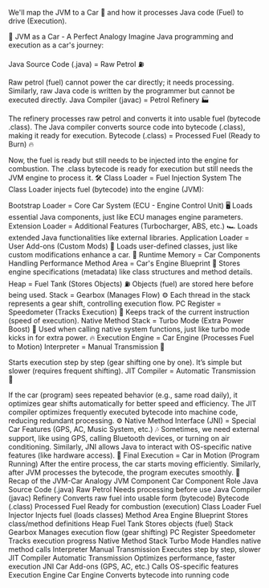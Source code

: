 We'll map the JVM to a Car 🚗 and how it processes Java code (Fuel) to drive (Execution).

🚗 JVM as a Car - A Perfect Analogy
Imagine Java programming and execution as a car's journey:

Java Source Code (.java) = Raw Petrol ⛽

Raw petrol (fuel) cannot power the car directly; it needs processing.
Similarly, raw Java code is written by the programmer but cannot be executed directly.
Java Compiler (javac) = Petrol Refinery 🏭

The refinery processes raw petrol and converts it into usable fuel (bytecode .class).
The Java compiler converts source code into bytecode (.class), making it ready for execution.
Bytecode (.class) = Processed Fuel (Ready to Burn) 🔥

Now, the fuel is ready but still needs to be injected into the engine for combustion.
The .class bytecode is ready for execution but still needs the JVM engine to process it.
🛠 Class Loader = Fuel Injection System
The Class Loader injects fuel (bytecode) into the engine (JVM):

Bootstrap Loader = Core Car System (ECU - Engine Control Unit) 🖥️
Loads essential Java components, just like ECU manages engine parameters.
Extension Loader = Additional Features (Turbocharger, ABS, etc.) 🏎️
Loads extended Java functionalities like external libraries.
Application Loader = User Add-ons (Custom Mods) 🔧
Loads user-defined classes, just like custom modifications enhance a car.
🚦 Runtime Memory = Car Components Handling Performance
Method Area = Car's Engine Blueprint 📜
Stores engine specifications (metadata) like class structures and method details.
Heap = Fuel Tank (Stores Objects) ⛽
Objects (fuel) are stored here before being used.
Stack = Gearbox (Manages Flow) ⚙️
Each thread in the stack represents a gear shift, controlling execution flow.
PC Register = Speedometer (Tracks Execution) 📏
Keeps track of the current instruction (speed of execution).
Native Method Stack = Turbo Mode (Extra Power Boost) 🚀
Used when calling native system functions, just like turbo mode kicks in for extra power.
🔥 Execution Engine = Car Engine (Processes Fuel to Motion)
Interpreter = Manual Transmission 🚗

Starts execution step by step (gear shifting one by one).
It’s simple but slower (requires frequent shifting).
JIT Compiler = Automatic Transmission 🚀

If the car (program) sees repeated behavior (e.g., same road daily), it optimizes gear shifts automatically for better speed and efficiency.
The JIT compiler optimizes frequently executed bytecode into machine code, reducing redundant processing.
⚙️ Native Method Interface (JNI) = Special Car Features (GPS, AC, Music System, etc.) 🎶
Sometimes, we need external support, like using GPS, calling Bluetooth devices, or turning on air conditioning.
Similarly, JNI allows Java to interact with OS-specific native features (like hardware access).
🏁 Final Execution = Car in Motion (Program Running)
After the entire process, the car starts moving efficiently.
Similarly, after JVM processes the bytecode, the program executes smoothly.
🌟 Recap of the JVM-Car Analogy
JVM Component	Car Component	Role
Java Source Code (.java)	Raw Petrol	Needs processing before use
Java Compiler (javac)	Refinery	Converts raw fuel into usable form (bytecode)
Bytecode (.class)	Processed Fuel	Ready for combustion (execution)
Class Loader	Fuel Injector	Injects fuel (loads classes)
Method Area	Engine Blueprint	Stores class/method definitions
Heap	Fuel Tank	Stores objects (fuel)
Stack	Gearbox	Manages execution flow (gear shifting)
PC Register	Speedometer	Tracks execution progress
Native Method Stack	Turbo Mode	Handles native method calls
Interpreter	Manual Transmission	Executes step by step, slower
JIT Compiler	Automatic Transmission	Optimizes performance, faster execution
JNI	Car Add-ons (GPS, AC, etc.)	Calls OS-specific features
Execution Engine	Car Engine	Converts bytecode into running code

